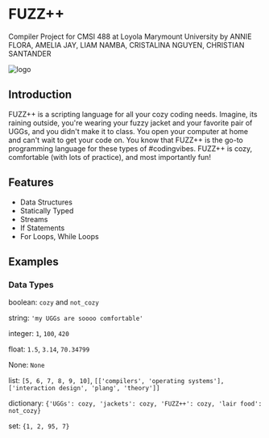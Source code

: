 # FUZZ++
Compiler Project for CMSI 488 at Loyola Marymount University by 
ANNIE FLORA, AMELIA JAY, LIAM NAMBA, CRISTALINA NGUYEN, CHRISTIAN SANTANDER

![logo](https://user-images.githubusercontent.com/31746937/52384776-be8b2700-2a33-11e9-91c9-be75d5445533.jpeg)

## Introduction
FUZZ++ is a scripting language for all your cozy coding needs. Imagine, its raining outside, you're wearing your fuzzy jacket and your favorite pair of UGGs, and you didn't make it to class. You open your computer at home and can't wait to get your code on. You know that FUZZ++ is the go-to programming language for these types of #codingvibes. FUZZ++ is cozy, comfortable (with lots of practice), and most importantly fun! 

## Features
- Data Structures
- Statically Typed
- Streams
- If Statements
- For Loops, While Loops

## Examples

### Data Types
boolean: `cozy` and `not_cozy`

string: `'my UGGs are soooo comfortable'`

integer: `1`, `100`, `420`

float: `1.5`, `3.14`, `70.34799`

None: `None`

list: `[5, 6, 7, 8, 9, 10]`, `[['compilers', 'operating systems'], ['interaction design', 'plang', 'theory']]`

dictionary: `{'UGGs': cozy, 'jackets': cozy, 'FUZZ++': cozy, 'lair food': not_cozy}`

set: `{1, 2, 95, 7}`





